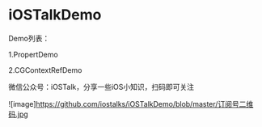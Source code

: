 # iOSTalkDemo


Demo列表：

1.PropertDemo

2.CGContextRefDemo

微信公众号：iOSTalk，分享一些iOS小知识，扫码即可关注

![image]https://github.com/iostalks/iOSTalkDemo/blob/master/订阅号二维码.jpg